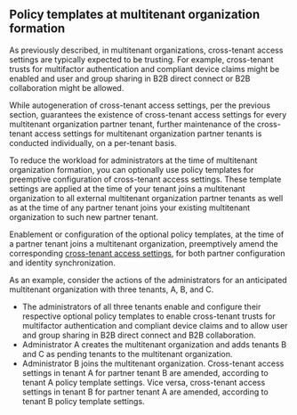 ## Policy templates at multitenant organization formation

As previously described, in multitenant organizations, cross-tenant access settings are typically expected to be trusting. For example, cross-tenant trusts for multifactor authentication and compliant device claims might be enabled and user and group sharing in B2B direct connect or B2B collaboration might be allowed.

While autogeneration of cross-tenant access settings, per the previous section, guarantees the existence of cross-tenant access settings for every multitenant organization partner tenant, further maintenance of the cross-tenant access settings for multitenant organization partner tenants is conducted individually, on a per-tenant basis.

To reduce the workload for administrators at the time of multitenant organization formation, you can optionally use policy templates for preemptive configuration of cross-tenant access settings. These template settings are applied at the time of your tenant joins a multitenant organization to all external multitenant organization partner tenants as well as at the time of any partner tenant joins your existing multitenant organization to such new partner tenant.

Enablement or configuration of the optional policy templates, at the time of a partner tenant joins a multitenant organization, preemptively amend the corresponding [cross-tenant access settings](#), for both partner configuration and identity synchronization.

As an example, consider the actions of the administrators for an anticipated multitenant organization with three tenants, A, B, and C.

- The administrators of all three tenants enable and configure their respective optional policy templates to enable cross-tenant trusts for multifactor authentication and compliant device claims and to allow user and group sharing in B2B direct connect and B2B collaboration.
- Administrator A creates the multitenant organization and adds tenants B and C as pending tenants to the multitenant organization.
- Administrator B joins the multitenant organization. Cross-tenant access settings in tenant A for partner tenant B are amended, according to tenant A policy template settings. Vice versa, cross-tenant access settings in tenant B for partner tenant A are amended, according to tenant B policy template settings.